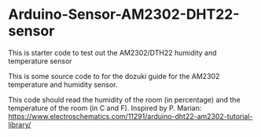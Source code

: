 # Arduino-Sensor-AM2302-DHT22-sensor
This is starter code to test out the AM2302/DTH22 humidity and temperature sensor

This is some source code to for the dozuki guide for the AM2302 temperature and humidity sensor.

This code should read the humidity of the room (in percentage) and the temperature of the room (in C and F).
Inspired by P. Marian: https://www.electroschematics.com/11291/arduino-dht22-am2302-tutorial-library/
